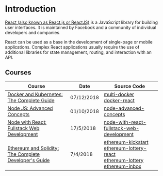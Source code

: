 # Introduction
[React (also known as React.js or ReactJS)](https://en.wikipedia.org/wiki/React_(JavaScript_library)) is a JavaScript library for building user interfaces. It is maintained by Facebook and a community of individual developers and companies.

React can be used as a base in the development of single-page or mobile applications. Complex React applications usually require the use of additional libraries for state management, routing, and interaction with an API.

## Courses
| Course                                                                                                                                         | Date               | Source Code                                                                                         |
| ----------------------------------------------------------------------------------------------------------------------------------------------- | ------------------- | --------------------------------------------------------------------------------------------------- |
| [Docker and Kubernetes: The Complete Guide](/other/docker-multi-docker.md)| 07/12/2018 | [multi-docker](https://github.com/peelmicro/multi-docker) <br> [docker-react](https://github.com/peelmicro/docker-react)                                         |
| [Node JS: Advanced Concepts](/backend/nodejs-advanced-node-for-developers.md)| 01/10/2018 | [node-advanced-concepts](https://github.com/peelmicro/node-advanced-concepts) |
| [Node with React: Fullstack Web Development](/backend/nodejs-node-with-react-fullstack-web-development.md)| 17/5/2018 | [node-with-react-fullstack-web-development](https://github.com/peelmicro/node-with-react-fullstack-web-development)         |
| [Ethereum and Solidity: The Complete Developer's Guide](/other/blockchain-ethereum-kickstart.md)| 7/4/2018 | [ethereum-kickstart](https://github.com/peelmicro/ethereum-kickstart)<br>[ethereum-lottery-react](https://github.com/peelmicro/ethereum-lottery-react)<br>[ethereum-lottery](https://github.com/peelmicro/ethereum-lottery)<br>[ethereum-inbox](https://github.com/peelmicro/ethereum-inbox)|
